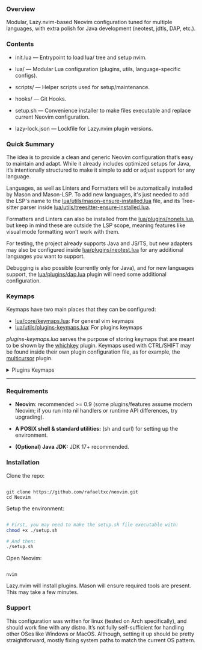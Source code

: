 ### Overview

Modular, Lazy.nvim-based Neovim configuration tuned for multiple languages, with extra polish for Java development (neotest, jdtls, DAP, etc.).

### Contents

 - init.lua — Entrypoint to load lua/ tree and setup nvim.

- lua/ — Modular Lua configuration (plugins, utils, language-specific configs).

- scripts/ — Helper scripts used for setup/maintenance.

-  hooks/ — Git Hooks.

- setup.sh — Convenience installer to make files executable and replace current Neovim configuration.

- lazy-lock.json — Lockfile for Lazy.nvim plugin versions.

### Quick Summary

The idea is to provide a clean and generic Neovim configuration that’s easy to maintain and adapt. While it already includes optimized setups for Java, it’s intentionally structured to make it simple to add or adjust support for any language.

Languages, as well as Linters and Formatters will be automatically installed by Mason and Mason-LSP. To add new languages, it's just needed to add the LSP's name to the [lua/utils/mason-ensure-installed.lua](https://github.com/rafaeltxc/Neovim/blob/master/lua/utils/mason-ensure-installed.lua) 
file, and its Tree-sitter parser inside [lua/utils/treesitter-ensure-installed.lua](https://github.com/rafaeltxc/Neovim/blob/master/lua/utils/treesitter-ensure-installed.lua).

Formatters and Linters can also be installed from the [lua/plugins/nonels.lua](https://github.com/rafaeltxc/Neovim/blob/master/lua/plugins/nonels.lua), but keep in mind these are outside the LSP scope, meaning features like visual mode formatting won’t work with them.

For testing, the project already supports Java and JS/TS, but new adapters may also be configured inside [lua/plugins/neotest.lua](https://github.com/rafaeltxc/Neovim/blob/master/lua/plugins/neotest.lua) for any additional languages you want to support.

Debugging is also possible (currently only for Java), and for new languages support, the [lua/plugins/dap.lua](https://github.com/rafaeltxc/Neovim/blob/master/lua/plugins/dap.lua) plugin will need some additional configuration.

### Keymaps

Keymaps have two main places that they can be configured:
- [lua/core/keymaps.lua](https://github.com/rafaeltxc/Neovim/blob/master/lua/core/keymaps.lua): For general vim keymaps
- [lua/utils/plugins-keymaps.lua](https://github.com/rafaeltxc/Neovim/blob/master/lua/utils/plugins-keymaps.lua): For plugins keymaps

_plugins-keymaps.lua_ serves the purpose of storing keymaps that are meant to be shown by the [whichkey](https://github.com/rafaeltxc/Neovim/blob/master/lua/plugins/whichkey.lua) plugin. Keymaps used with CTRL/SHIFT may be found inside their own plugin configuration file, as for example, the [multicursor](https://github.com/rafaeltxc/Neovim/blob/master/lua/plugins/multicursor.lua) plugin.

<details>
<summary>Plugins Keymaps</summary>

<table>
<tr>
<td align="center" style="vertical-align: top;">

| Navigation | |
| :--- | :--- |
| `<leader>lD` | Declaration |
| `<leader>ld` | Definition |
| `<leader>li` | Implementation |
| `<leader>lk` | Documentation |
| `<leader>ld` | Diagnostics |
| `<leader>lr` | References |

</td>
<td align="center" style="vertical-align: top;">

| Finder | |
| :--- | :--- |
| `<leader>fb` | Active Buffers |
| `<leader>fc` | Current Buffer |
| `<leader>ff` | Find Files |
| `<leader>fl` | Live Grep |
| `<leader>fu` | Mod. History |
| `<leader>fo` | Recent Projects |

</td>
<td align="center" style="vertical-align: top;">

| Git | |
| :--- | :--- |
| `<leader>ga` | Diff |
| `<leader>gb` | Blame |
| `<leader>gd` | Deleted |

</td>
</tr>
<tr>
<td align="center" style="vertical-align: top;">

| Debugging | |
| :--- | :--- |
| `<leader>Ds` | Start Debug |
| `<leader>Dd` | Toggle Breakpoint|
| `<leader>Db` | Cond. Breakpoint|
| `<leader>Dc` | Commands |
| `<leader>Dl` | List Breakpoints|
| `<leader>Dv` | Variables |
| `<leader>Df` | Frames |
| `<leader>Du` | Toggle UI |

</td>
<td align="center" style="vertical-align: top;">

| Testing | |
| :--- | :--- |
| `<leader>qd` | Debug Nearest |
| `<leader>qn` | Test Nearest |
| `<leader>qf` | Test File |
| `<leader>qs` | Stop Test |
| `<leader>qo` | Show Output |
| `<leader>qp` | Show Output |
| `<leader>qt` | Show Summary |

</td>
<td align="center" style="vertical-align: top;">

| Refactoring | |
| :--- | :--- |
| `<leader>rr` | Rename Variable |
| `<leader>rr` | Quickfix |
| `<leader>ra` | Code Actions |
| `<leader>ro` | File Refactor |
| `<leader>rs` | Toggle Spectre |

</td>
</tr>
<tr>
<td align="center" style="vertical-align: top;">

| Utilities | |
| :--- | :--- |
| `<leader>ui` | LSP Info |
| `<leader>ul` | NullLs Info |
| `<leader>us` | Snip Info |
| `<leader>un` | Messages |
| `<leader>up` | Markdown Preview|
| `<leader>um` | MiniMap |

</td>
<td align="center" style="vertical-align: top;">

| Managers | |
| :--- | :--- |
| `<leader>ml` | Lazy Manager |
| `<leader>mt` | TS Update |
| `<leader>mml`| Mason Logs |
| `<leader>mmm`| Mason Manager |

</td>
<td align="center" style="vertical-align: top;">

| Diagnostics | |
| :--- | :--- |
| `<leader>dj` | Next Diagnostic |
| `<leader>dk` | Prev Diagnostic |
| `<leader>dp` | Problems |
| `<leader>dq` | Quickfix |

</td>
</tr>
<tr>
<td align="center" style="vertical-align: top;">

| Workspace | |
| :--- | :--- |
| `<leader>wh` | Horizontal Win |
| `<leader>wv` | Vertical Win |
| `<leader>wl` | Toggle Line Wrap |

</td>
<td align="center" style="vertical-align: top;">
</td>
<td align="center" style="vertical-align: top;">
</td>
</tr>
</table>

</details>

---

### Requirements
- **Neovim**: recommended >= 0.9 (some plugins/features assume modern Neovim; if you run into nil handlers or runtime API differences, try upgrading).

- **A POSIX shell & standard utilities:** (sh and curl) for setting up the environment.

- **(Optional) Java JDK:** JDK 17+ recommended.

### Installation

Clone the repo:
```

git clone https://github.com/rafaeltxc/neovim.git
cd Neovim

```

Setup the environment:
```bash

# First, you may need to make the setup.sh file executable with:
chmod +x ./setup.sh

# And then:
./setup.sh

```

Open Neovim:
```

nvim

```

Lazy.nvim will install plugins. Mason will ensure required tools are present. This may take a few minutes.

### Support

This configuration was written for linux (tested on Arch specifically), and should work fine with any distro. It’s not fully self-sufficient for handling other OSes like Windows or MacOS. Although, setting it up should be pretty straightforward, mostly fixing system paths to match the current OS pattern.
